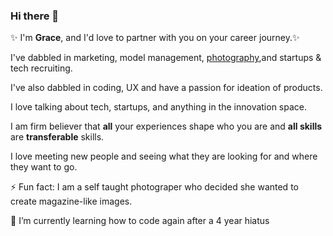 ### Hi there 👋 

✨ I'm <b>Grace</b>, and I'd love to partner with you on your career journey.✨ </p>

<p>I've dabbled in marketing, model management, <a href="http://www.gracelauphoto.com">photography</a>,and startups & tech recruiting.</p>
  <p>I've also dabbled in coding, UX and have a passion for ideation of products. </p>
  <p> I love talking about tech, startups, and anything in the innovation space. </p>
  <p>I am firm believer that <b> all</b> your experiences shape who you are and <b>all skills</b> are <strong>transferable</strong> skills. </p>
<p>I love meeting new people and seeing what they are looking for and where they want to go.</p>
⚡ Fun fact: I am a self taught photograper who decided she wanted to create magazine-like images. 
  
 🌱 I’m currently learning how to code again after a 4 year hiatus


<!--
**gracelau/gracelau** is a ✨ _special_ ✨ repository because its `README.md` (this file) appears on your GitHub profile.

Here are some ideas to get you started:

- 🔭 I’m currently working on ...
- 🌱 I’m currently learning ...
- 👯 I’m looking to collaborate on ...
- 🤔 I’m looking for help with ...
- 💬 Ask me about ...
- 📫 How to reach me: ...
- 😄 Pronouns: ...
- ⚡ Fun fact: ...
-->
